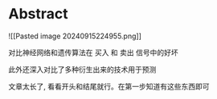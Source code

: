 
# Abstract 
![[Pasted image 20240915224955.png]]

对比神经网络和遗传算法在 买入 和 卖出 信号中的好坏

此外还深入对比了多种衍生出来的技术用于预测


文章太长了, 看看开头和结尾就行。在第一步知道有这些东西即可